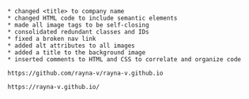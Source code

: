 
    * changed <title> to company name
    * changed HTML code to include semantic elements
    * made all image tags to be self-closing
    * consolidated redundant classes and IDs
    * fixed a broken nav link
    * added alt attributes to all images
    * added a title to the background image
    * inserted comments to HTML and CSS to correlate and organize code
    
    https://github.com/rayna-v/rayna-v.github.io

    https://rayna-v.github.io/
    
    
